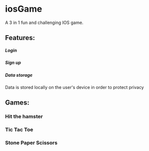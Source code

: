 # iosGame
A 3 in 1 fun and challenging IOS game.

## Features:

##### Login
##### Sign up
##### Data storage
Data is stored locally on the user's device in order to protect privacy

## Games: 
### Hit the hamster
### Tic Tac Toe
### Stone Paper Scissors


